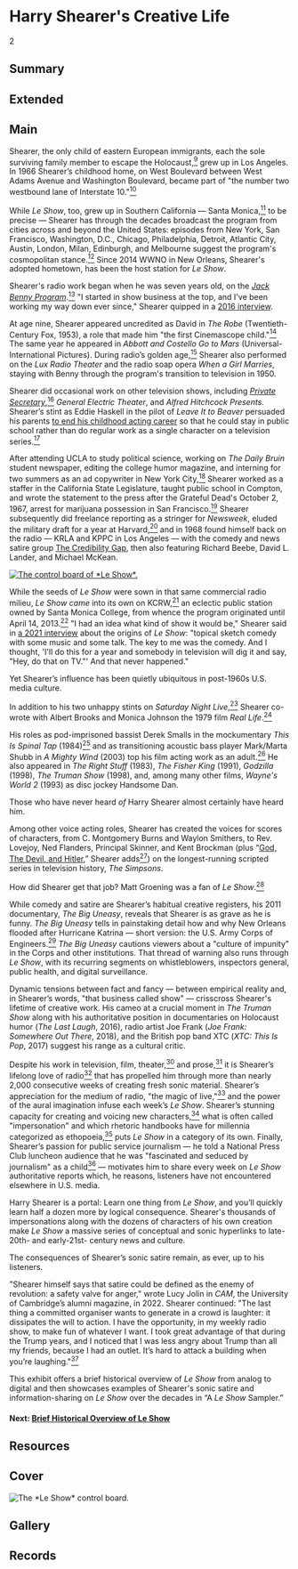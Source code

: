 # Harry Shearer's Creative Life

2

## Summary

## Extended

## Main

Shearer, the only child of eastern European immigrants, each the sole surviving family member to escape the Holocaust,[<sup>9</sup>](/exhibits/le-show/notes#9) grew up in Los Angeles. In 1966 Shearer’s childhood home, on West Boulevard between West Adams Avenue and Washington Boulevard, became part of "the number two westbound lane of Interstate 10."[<sup>10</sup>](/exhibits/le-show/notes#10)  

While *Le Show*, too, grew up in Southern California — Santa Monica,[<sup>11</sup>](/exhibits/le-show/notes#11) to be precise — Shearer has through the decades broadcast the program from cities across and beyond the United States: episodes from New York, San Francisco, Washington, D.C., Chicago, Philadelphia, Detroit, Atlantic City, Austin, London, Milan, Edinburgh, and Melbourne suggest the program's cosmopolitan stance.[<sup>12</sup>](/exhibits/le-show/notes#12) Since 2014 WWNO in New Orleans, Shearer's adopted hometown, has been the host station for *Le Show*.

Shearer's radio work began when he was seven years old, on the [*Jack Benny Program*](https://www.loc.gov/static/programs/national-recording-preservation-board/documents/JackBennyProgram.pdf).[<sup>13</sup>](/exhibits/le-show/notes#13) "I started in show business at the top, and I've been working my way down ever since," Shearer quipped in a [2016 interview](https://www.youtube.com/watch?v=jC_2tl7XhhQ). 

At age nine, Shearer appeared uncredited as David in *The Robe* (Twentieth-Century Fox, 1953), a role that made him "the first Cinemascope child."[<sup>14</sup>](/exhibits/le-show/notes#14) The same year he appeared in *Abbott and Costello Go to Mars* (Universal-International Pictures). During radio’s golden age,[<sup>15</sup>](/exhibits/le-show/notes#15) Shearer also performed on the *Lux Radio Theater* and the radio soap opera *When a Girl Marries*, staying with Benny through the program's transition to television in 1950.

Shearer did occasional work on other television shows, including [*Private Secretary*](https://archive.org/details/PrivateSecretary-LittleCaesarofBleekerStreet1956),[<sup>16</sup>](/exhibits/le-show/notes#16) *General Electric Theater*, and *Alfred Hitchcock Presents*. Shearer’s stint as Eddie Haskell in the pilot of *Leave It to Beaver* persuaded his parents [to end his childhood acting career](https://www.youtube.com/watch?v=jC_2tl7XhhQ) so that he could stay in public school rather than do regular work as a single character on a television series.[<sup>17</sup>](/exhibits/le-show/notes#17) 

After attending UCLA to study political science, working on *The Daily Bruin* student newspaper, editing the college humor magazine, and interning for two summers as an ad copywriter in New York City,[<sup>18</sup>](/exhibits/le-show/notes#18) Shearer worked as a staffer in the California State Legislature, taught public school in Compton, and wrote the statement to the press after the Grateful Dead's October 2, 1967, arrest for marijuana possession in San Francisco.[<sup>19</sup>](/exhibits/le-show/notes#19) Shearer subsequently did freelance reporting as a stringer for *Newsweek*, eluded the military draft for a year at Harvard,[<sup>20</sup>](/exhibits/le-show/notes#20) and in 1968 found himself back on the radio — KRLA and KPPC in Los Angeles — with the comedy and news satire group [The Credibility Gap](https://harryshearer.com/projects/credebility-gap/), then also featuring Richard Beebe, David L. Lander, and Michael McKean.

<tr><td><a href="https://s3.amazonaws.com/americanarchive.org/exhibits/LeShowBoard.jpg" target="_blank"><img src="https://s3.amazonaws.com/americanarchive.org/exhibits/LeShowBoard.jpg" class="big-image" alt="The control board of *Le Show*."/></a></td></tr>
</table>

While the seeds of *Le Show* were sown in that same commercial radio milieu, *Le Show came* into its own on KCRW,[<sup>21</sup>](/exhibits/le-show/notes#21) an eclectic public station owned by Santa Monica College, from whence the program originated until April 14, 2013.[<sup>22</sup>](/exhibits/le-show/notes#22) "I had an idea what kind of show it would be," Shearer said in [a 2021 interview](https://thisent.com/le-show-and-prove-this-interview-with-actor-and-producer-harry-shearer/) about the origins of *Le Show*: "topical sketch comedy with some music and some talk. The key to me was the comedy. And I thought, 'I'll do this for a year and somebody in television will dig it and say, "Hey, do that on TV."' And that never happened." 

Yet Shearer’s influence has been quietly ubiquitous in post-1960s U.S. media culture.

In addition to his two unhappy stints on *Saturday Night Live*,[<sup>23</sup>](/exhibits/le-show/notes#23) Shearer co-wrote with Albert Brooks and Monica Johnson the 1979 film *Real Life*.[<sup>24</sup>](/exhibits/le-show/notes#24)  

His roles as pod-imprisoned bassist Derek Smalls in the mockumentary *This Is Spinal Tap* (1984)[<sup>25</sup>](/exhibits/le-show/notes#25) and as transitioning acoustic bass player Mark/Marta Shubb in *A Mighty Wind* (2003) top his film acting work as an adult.[<sup>26</sup>](/exhibits/le-show/notes#26) He also appeared in *The Right Stuff* (1983), *The Fisher King* (1991), *Godzilla* (1998), *The Truman Show* (1998), and, among many other films, *Wayne's World 2* (1993) as disc jockey Handsome Dan.

Those who have never heard *of* Harry Shearer almost certainly have heard him. 

Among other voice acting roles, Shearer has created the voices for scores of characters, from C. Montgomery Burns and Waylon Smithers, to Rev. Lovejoy, Ned Flanders, Principal Skinner, and Kent Brockman (plus “[God, The Devil, and Hitler](https://www.youtube.com/watch?v=pElAVXioJws),” Shearer adds[<sup>27</sup>](/exhibits/le-show/notes#27)) on the longest-running scripted series in television history, *The Simpsons*. 

How did Shearer get that job? Matt Groening was a fan of *Le Show*.[<sup>28</sup>](/exhibits/le-show/notes#28) 

While comedy and satire are Shearer’s habitual creative registers, his 2011 documentary, *The Big Uneasy*, reveals that Shearer is as grave as he is funny. *The Big Uneasy* tells in painstaking detail how and why New Orleans flooded after Hurricane Katrina — short version: the U.S. Army Corps of Engineers.[<sup>29</sup>](/exhibits/le-show/notes#29) *The Big Uneasy* cautions viewers about a "culture of impunity" in the Corps and other institutions. That thread of warning also runs through *Le Show*, with its recurring segments on whistleblowers, inspectors general, public health, and digital surveillance.

Dynamic tensions between fact and fancy — between empirical reality and, in Shearer’s words, "that business called show" — crisscross Shearer's lifetime of creative work. His cameo at a crucial moment in *The Truman Show* along with his authoritative position in documentaries on Holocaust humor (*The Last Laugh*, 2016), radio artist Joe Frank (*Joe Frank: Somewhere Out There*, 2018), and the British pop band XTC (*XTC: This Is Pop*, 2017) suggest his range as a cultural critic.

Despite his work in television, film, theater,[<sup>30</sup>](/exhibits/le-show/notes#30) and prose,[<sup>31</sup>](/exhibits/le-show/notes#31) it is Shearer’s lifelong love of radio[<sup>32</sup>](/exhibits/le-show/notes#32) that has propelled him through more than nearly 2,000 consecutive weeks of creating fresh sonic material. Shearer’s appreciation for the medium of radio, "the magic of live,"[<sup>33</sup>](/exhibits/le-show/notes#33) and the power of the aural imagination infuse each week’s *Le Show*. Shearer’s stunning capacity for creating and voicing new characters,[<sup>34</sup>](/exhibits/le-show/notes#34) what is often called "impersonation" and which rhetoric handbooks have for millennia categorized as ethopoeia,[<sup>35</sup>](/exhibits/le-show/notes#35) puts *Le Show* in a category of its own. Finally, Shearer’s passion for public service journalism — he told a National Press Club luncheon audience that he was "fascinated and seduced by journalism" as a child[<sup>36</sup>](/exhibits/le-show/notes#36) — motivates him to share every week on *Le Show* authoritative reports which, he reasons, listeners have not encountered elsewhere in U.S. media. 

Harry Shearer is a portal: Learn one thing from *Le Show*, and you’ll quickly learn half a dozen more by logical consequence. Shearer's thousands of impersonations along with the dozens of characters of his own creation make *Le Show* a massive series of conceptual and sonic hyperlinks to late-20th- and early-21st- century news and culture. 

The consequences of Shearer’s sonic satire remain, as ever, up to his listeners.

"Shearer himself says that satire could be defined as the enemy of revolution: a safety valve for anger," wrote Lucy Jolin in *CAM*, the University of Cambridge’s alumni magazine, in 2022. Shearer continued: "The last thing a committed organiser wants to generate in a crowd is laughter: it dissipates the will to action. I have the opportunity, in my weekly radio show, to make fun of whatever I want. I took great advantage of that during the Trump years, and I noticed that I was less angry about Trump than all my friends, because I had an outlet. It’s hard to attack a building when you’re laughing."[<sup>37</sup>](/exhibits/le-show/notes#37)

This exhibit offers a brief historical overview of *Le Show* from analog to digital and then showcases examples of Shearer's sonic satire and information-sharing on *Le Show* over the decades in “A *Le Show* Sampler.”

#### Next: [Brief Historical Overview of Le Show](/exhibits/le-show/3-brief-historical-overview-of-le-show)

## Resources

## Cover
  <img title="Cover Image" alt="The *Le Show* control board." src="https://s3.amazonaws.com/americanarchive.org/exhibits/LeShowBoard.jpg">

## Gallery

## Records

